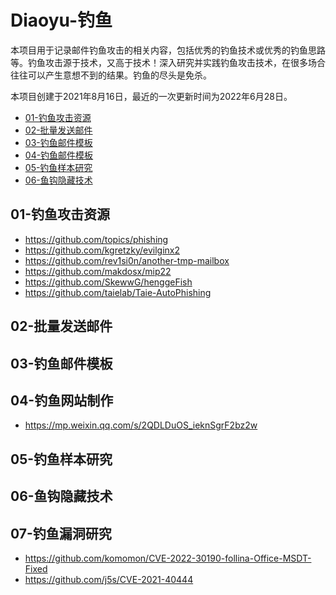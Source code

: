 # Diaoyu-钓鱼

本项目用于记录邮件钓鱼攻击的相关内容，包括优秀的钓鱼技术或优秀的钓鱼思路等。钓鱼攻击源于技术，又高于技术！深入研究并实践钓鱼攻击技术，在很多场合往往可以产生意想不到的结果。钓鱼的尽头是免杀。

本项目创建于2021年8月16日，最近的一次更新时间为2022年6月28日。

- [01-钓鱼攻击资源]()
- [02-批量发送邮件]()
- [03-钓鱼邮件模板]()
- [04-钓鱼邮件模板]()
- [05-钓鱼样本研究]()
- [06-鱼钩隐藏技术]()

## 01-钓鱼攻击资源

- https://github.com/topics/phishing
- https://github.com/kgretzky/evilginx2
- https://github.com/rev1si0n/another-tmp-mailbox
- https://github.com/makdosx/mip22
- https://github.com/SkewwG/henggeFish
- https://github.com/taielab/Taie-AutoPhishing

## 02-批量发送邮件

## 03-钓鱼邮件模板

## 04-钓鱼网站制作

- https://mp.weixin.qq.com/s/2QDLDuOS_ieknSgrF2bz2w

## 05-钓鱼样本研究

## 06-鱼钩隐藏技术

## 07-钓鱼漏洞研究

- https://github.com/komomon/CVE-2022-30190-follina-Office-MSDT-Fixed
- https://github.com/j5s/CVE-2021-40444


